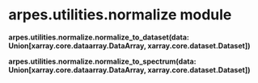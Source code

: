 arpes.utilities.normalize module
================================

**arpes.utilities.normalize.normalize\_to\_dataset(data:
Union\[xarray.core.dataarray.DataArray, xarray.core.dataset.Dataset\])**

**arpes.utilities.normalize.normalize\_to\_spectrum(data:
Union\[xarray.core.dataarray.DataArray, xarray.core.dataset.Dataset\])**
